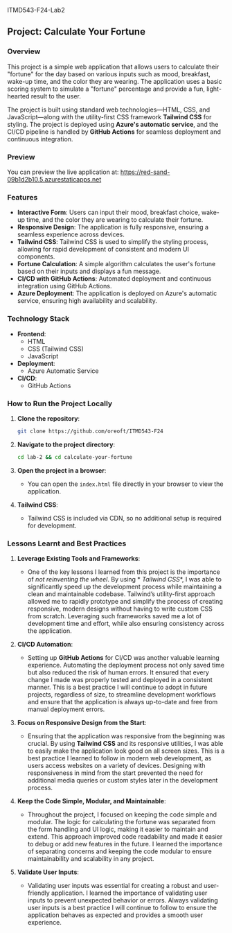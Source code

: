 ITMD543-F24-Lab2

## Project: Calculate Your Fortune

### Overview

This project is a simple web application that allows users to calculate their "fortune" for the day based on various
inputs such as mood, breakfast, wake-up time, and the color they are wearing. The application uses a basic scoring
system to simulate a "fortune" percentage and provide a fun, light-hearted result to the user.

The project is built using standard web technologies—HTML, CSS, and JavaScript—along with the utility-first CSS
framework **Tailwind CSS** for styling. The project is deployed using **Azure's automatic service**, and the CI/CD
pipeline is handled by **GitHub Actions** for seamless deployment and continuous integration.

### Preview

You can preview the live application at: https://red-sand-09b1d2b10.5.azurestaticapps.net

### Features

- **Interactive Form**: Users can input their mood, breakfast choice, wake-up time, and the color they are wearing to
  calculate their fortune.
- **Responsive Design**: The application is fully responsive, ensuring a seamless experience across devices.
- **Tailwind CSS**: Tailwind CSS is used to simplify the styling process, allowing for rapid development of consistent
  and modern UI components.
- **Fortune Calculation**: A simple algorithm calculates the user's fortune based on their inputs and displays a fun
  message.
- **CI/CD with GitHub Actions**: Automated deployment and continuous integration using GitHub Actions.
- **Azure Deployment**: The application is deployed on Azure's automatic service, ensuring high availability and
  scalability.

### Technology Stack

- **Frontend**:
    - HTML
    - CSS (Tailwind CSS)
    - JavaScript
- **Deployment**:
    - Azure Automatic Service
- **CI/CD**:
    - GitHub Actions

### How to Run the Project Locally

1. **Clone the repository**:
   ```bash
   git clone https://github.com/oreoft/ITMD543-F24
   ```

2. **Navigate to the project directory**:
   ```bash
   cd lab-2 && cd calculate-your-fortune
   ```

3. **Open the project in a browser**:
    - You can open the `index.html` file directly in your browser to view the application.

4. **Tailwind CSS**:
    - Tailwind CSS is included via CDN, so no additional setup is required for development.

### Lessons Learnt and Best Practices

1. **Leverage Existing Tools and Frameworks**:
    - One of the key lessons I learned from this project is the importance of *not reinventing the wheel*. By using *
      *Tailwind CSS**, I was able to significantly speed up the development process while maintaining a clean and
      maintainable codebase. Tailwind’s utility-first approach allowed me to rapidly prototype and simplify the process
      of creating responsive, modern designs without having to write custom CSS from scratch. Leveraging such frameworks
      saved me a lot of development time and effort, while also ensuring consistency across the application.

2. **CI/CD Automation**:
    - Setting up **GitHub Actions** for CI/CD was another valuable learning experience. Automating the deployment
      process not only saved time but also reduced the risk of human errors. It ensured that every change I made was
      properly tested and deployed in a consistent manner. This is a best practice I will continue to adopt in future
      projects, regardless of size, to streamline development workflows and ensure that the application is always
      up-to-date and free from manual deployment errors.

3. **Focus on Responsive Design from the Start**:
    - Ensuring that the application was responsive from the beginning was crucial. By using **Tailwind CSS** and its
      responsive utilities, I was able to easily make the application look good on all screen sizes. This is a best
      practice I learned to follow in modern web development, as users access websites on a variety of devices.
      Designing with responsiveness in mind from the start prevented the need for additional media queries or custom
      styles later in the development process.

4. **Keep the Code Simple, Modular, and Maintainable**:
    - Throughout the project, I focused on keeping the code simple and modular. The logic for calculating the fortune
      was separated from the form handling and UI logic, making it easier to maintain and extend. This approach improved
      code readability and made it easier to debug or add new features in the future. I learned the importance of
      separating concerns and keeping the code modular to ensure maintainability and scalability in any project.

5. **Validate User Inputs**:
    - Validating user inputs was essential for creating a robust and user-friendly application. I learned the importance
      of validating user inputs to prevent unexpected behavior or errors. Always validating user inputs is a
      best practice I will continue to follow to ensure the application behaves as expected and provides a smooth user
      experience.

